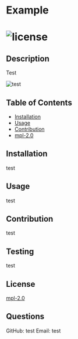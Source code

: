 
  # Example
  # ![license](https://img.shields.io/badge/License-mpl2.0-f39f37)

  ## Description
  Test

  ![test](example.gif)

  ## Table of Contents
  - [Installation](#installation)
  - [Usage](#usage)
  - [Contribution](#contribution)
  - [mpl-2.0](https://choosealicense.com/licenses/mpl-2.0)

  ## Installation
  test

  ## Usage
  test

  ## Contribution
  test

  ## Testing
  test

  ## License
  [mpl-2.0](https://choosealicense.com/licenses/mpl-2.0)

  ## Questions
  GitHub: test
  Email: test
  